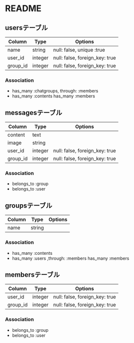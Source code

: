 # README

## usersテーブル

|Column|Type|Options|
|------|----|-------|
|name|string|null: false, unique :true|
|user_id|integer|null: false, foreign_key: true|
|group_id|integer|null: false, foreign_key: true|

### Association
- has_many :chatgroups, through: :members
- has_many :contents
  has_many :members

## messagesテーブル

|Column|Type|Options|
|------|----|-------|
|content|text||
|image|string||
|user_id|integer|null: false, foreign_key: true|
|group_id|integer|null: false, foreign_key: true|

### Association
- belongs_to :group
- belongs_to :user

## groupsテーブル

|Column|Type|Options|
|------|----|-------|
|name|string| |

### Association
- has_many :contents
- has_many :users ,through: :members
  has_many :members

## membersテーブル

|Column|Type|Options|
|------|----|-------|
|user_id|integer|null: false, foreign_key: true|
|group_id|integer|null: false, foreign_key: true|

### Association
- belongs_to :group
- belongs_to :user